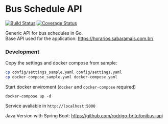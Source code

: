 # Bus Schedule API

[![Build Status](https://travis-ci.org/rodrigo-brito/bus-api-go.svg?branch=master)](https://travis-ci.org/rodrigo-brito/bus-api-go) [![Coverage Status](https://coveralls.io/repos/github/rodrigo-brito/bus-api-go/badge.svg)](https://coveralls.io/github/rodrigo-brito/bus-api-go)

Generic API for bus schedules in Go.<br>
Base API used for the application: https://horarios.sabaramais.com.br/

### Development

Copy the settings and docker compose from sample: 
```bash
cp config/settings_sample.yaml config/settings.yaml
cp docker-compose_sample.yaml docker-compose.yaml
```
Start docker enviroment (`docker` and `docker-compose` required)
```
docker-compose up -d
```
Service avaliable in `http://localhost:5000`

Java Version with Spring Boot: https://github.com/rodrigo-brito/onibus-api
